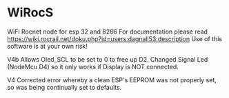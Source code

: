 # WiRocS
WiFi Rocnet node for esp 32 and 8266
For documentation please read https://wiki.rocrail.net/doku.php?id=users:dagnall53:description
Use of this software is at your own risk!

V4b Allows Oled_SCL to be set to 0 to free up D2. Changed Signal Led (NodeMcu D4) so it only works if Display is NOT connected.
     
V4 Corrected error whereby a clean ESP's EEPROM was not properly set, so was being continually set to defaults.

